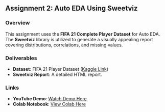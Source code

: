 ## **Assignment 2: Auto EDA Using Sweetviz**

### **Overview**

This assignment uses the **FIFA 21 Complete Player Dataset** for Auto EDA. The **Sweetviz** library is utilized to generate a visually appealing report covering distributions, correlations, and missing values.

### **Deliverables**

- **Dataset**: FIFA 21 Player Dataset ([Kaggle Link](https://www.kaggle.com/stefanoleone992/fifa-21-complete-player-dataset))
- **Sweetviz Report**: A detailed HTML report.

### **Links**

- **YouTube Demo**: [Watch Demo Here](https://youtu.be/w2gsrnzW5r8?t=359)
- **Colab Notebook**: [View Colab Here](https://colab.research.google.com/github/pruthvik-sheth/CMPE-255-Data-Mining/blob/main/Assignments/Apache-Beam/Assignment-2/EDA_with_AutoEDA.ipynb)
